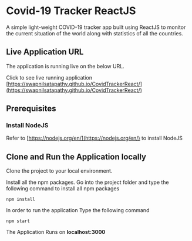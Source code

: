 
# Covid-19 Tracker ReactJS

A simple light-weight COVID-19 tracker app built using ReactJS to monitor the current situation of the world along with statistics of all the countries.

## Live Application URL

The application is running live on the below URL.

Click to see live running application [https://swapnilsatapathy.github.io/CovidTrackerReact/](https://swapnilsatapathy.github.io/CovidTrackerReact/)

## Prerequisites

### Install NodeJS

Refer to [https://nodejs.org/en/](https://nodejs.org/en/) to install NodeJS

## Clone and Run the Application locally

Clone the project to your local environment.

Install all the npm packages. Go into the project folder and type the following command to install all npm packages

`npm install`

In order to run the application Type the following command

`npm start`

The Application Runs on **localhost:3000**












